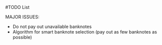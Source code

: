 #TODO List

MAJOR ISSUES:

- Do not pay out unavailable banknotes
- Algorithm for smart banknote selection (pay out as few banknotes as possible)